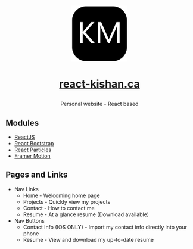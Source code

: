 <h3 align="center"><img alt="logo-wide" src="src/img/km-logo.png" width="150px"></h3>
<h1 align="center">

[react-kishan.ca](https://kishanm.ca/)

</h1>
<p align="center">
Personal website - React based
</p>

## Modules

- [ReactJS](https://react.dev/)
- [React Bootstrap](https://react-bootstrap.github.io/)
- [React Particles](https://particles.js.org/)
- [Framer Motion](https://www.framer.com/motion/)

## Pages and Links

- Nav Links
  - Home - Welcoming home page
  - Projects - Quickly view my projects
  - Contact - How to contact me
  - Resume - At a glance resume (Download available)
- Nav Buttons
  - Contact Info (IOS ONLY) - Import my contact info directly into your phone
  - Resume - View and download my up-to-date resume

